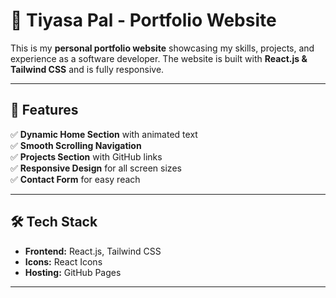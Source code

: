 # 🚀 Tiyasa Pal - Portfolio Website  

This is my **personal portfolio website** showcasing my skills, projects, and experience as a software developer. The website is built with **React.js & Tailwind CSS** and is fully responsive.


---

## 🎨 Features  
✅ **Dynamic Home Section** with animated text  
✅ **Smooth Scrolling Navigation**  
✅ **Projects Section** with GitHub links  
✅ **Responsive Design** for all screen sizes  
✅ **Contact Form** for easy reach  

---

## 🛠️ Tech Stack  
- **Frontend:** React.js, Tailwind CSS  
- **Icons:** React Icons  
- **Hosting:** GitHub Pages  

---


